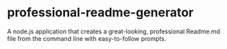 # professional-readme-generator
A node.js application that creates a great-looking, professional Readme.md file from the command line with easy-to-follow prompts.
